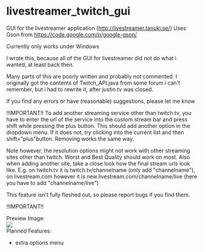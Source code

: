 livestreamer_twitch_gui
=======================
GUI for the livestreamer application (http://livestreamer.tanuki.se/)
Uses Gson from https://code.google.com/p/google-gson/

Currently only works under Windows

I wrote this, because all of the GUI for livestreamer did not do what i wanted, at least back then.

Many parts of this are poorly written and probably not commented.
I originally got the contents of Twitch_API.java from some forum i can't remember, 
but i had to rewrite it, after justin.tv was closed.

If you find any errors or have (reasonable) suggestions, please let me know

!!IMPORTANT!!
To add another streaming service other than twitch.tv, you have to enter the url of the service into the custom stream bar and press shift while pressing the plus button.
This should add another option in the dropdown menu. If it does not, try clicking into the current list and then shift+"plus"button. Removing works the same way.

Note however, the resolution options might not work with other streaming sites other than twitch. Worst and Best Quality should work on most. Also when adding another site, take a close look how the final stream urls look like.
E.g. on twitch.tv it is twitch.tv/channelname (only add "channelname"), on livestream.com however it is new.livestream.com/channelname/live (here you have to add "channelname/live")

This feature isn't fully fleshed out, so please report bugs if you find them.

!!IMPORTANT!!

Preview Image:<br>
<img width="auto" height="auto" src="https://github.com/westerwave/livestreamer_twitch_gui/blob/master/preview.png"></img>
<br>
Planned Features:<br>
- extra options menu
